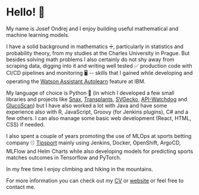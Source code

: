 # Hello! 👋

My name is Josef Ondrej and I enjoy building useful mathematical and machine learning models.

I have a solid background in mathematics ➗, particularly in statistics and probability theory, from my studies at
the Charles University in Prague. But besides solving math problems I also certainly do not shy away from scraping
data, digging into it and writing well tested ✅ production code with CI/CD pipelines and monitoring 🖥 -- skills that I
gained while developing and operating
the [Watson Assistant Autolearn](https://cloud.ibm.com/docs/watson-assistant?topic=watson-assistant-autolearn)
feature at IBM.

My language of choice is Python 🐍 (in which I developed a few small libraries and projects
like [Snax](https://github.com/josefondrej/snax), [Transplants](https://github.com/josefondrej/transplants), [SVGecko](https://github.com/josefondrej/svgecko),
[API-Watchdog](https://github.com/josefondrej/api-watchdog) and [GlucoScan](https://github.com/josefondrej/glucoscan))
but I have also worked a lot with Java and have some experience also with
R, JavaScript, Groovy (for Jenkins plugins), C# and a few others.
I can also manage some basic web development (React, HTML, CSS) if needed.

I also spent a couple of years promoting the use of MLOps at sports betting company
⚾ [Tipsport](https://www.tipsport.cz/) mainly using Jenkins, Docker, OpenShift, ArgoCD, MLFlow and Helm Charts while
also developing models for predicting sports matches outcomes in Tensorflow and PyTorch.

In my free time I enjoy climbing and hiking in the mountains.

For more information you can check out my [CV](http://josefondrej.com/Josef_Ondrej_CV.pdf)
or [website](http://josefondrej.com/) or feel free to contact me.
